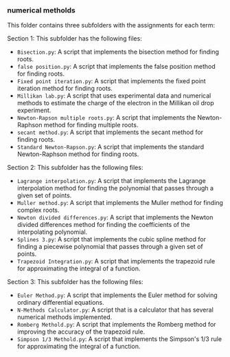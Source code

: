 ### numerical metholds

This folder contains three subfolders with the assignments for each term:

Section 1: This subfolder has the following files:

- `Bisection.py`: A script that implements the bisection method for finding roots.
- `false position.py`: A script that implements the false position method for finding roots.
- `Fixed point iteration.py`: A script that implements the fixed point iteration method for finding roots.
- `Millikan lab.py`: A script that uses experimental data and numerical methods to estimate the charge of the electron in the Millikan oil drop experiment.
- `Newton-Rapson multiple roots.py`: A script that implements the Newton-Raphson method for finding multiple roots.
- `secant method.py`: A script that implements the secant method for finding roots.
- `Standard Newton-Rapson.py`: A script that implements the standard Newton-Raphson method for finding roots.

Section 2: This subfolder has the following files:

- `Lagrange interpolation.py`: A script that implements the Lagrange interpolation method for finding the polynomial that passes through a given set of points.
- `Muller method.py`: A script that implements the Muller method for finding complex roots.
- `Newton divided differences.py`: A script that implements the Newton divided differences method for finding the coefficients of the interpolating polynomial.
- `Splines 3.py`: A script that implements the cubic spline method for finding a piecewise polynomial that passes through a given set of points.
- `Trapezoid Integration.py`: A script that implements the trapezoid rule for approximating the integral of a function.

Section 3: This subfolder has the following files:

- `Euler Method.py`: A script that implements the Euler method for solving ordinary differential equations.
- `N-Methods Calculator.py`: A script that is a calculator that has several numerical methods implemented.
- `Romberg Methold.py`: A script that implements the Romberg method for improving the accuracy of the trapezoid rule.
- `Simpson 1/3 Methold.py`: A script that implements the Simpson's 1/3 rule for approximating the integral of a function.
